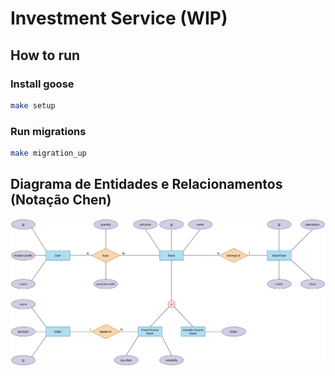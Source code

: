 # Investment Service (WIP)

## How to run

### Install goose

```sh
make setup
```

### Run migrations

```sh
make migration_up
```

## Diagrama de Entidades e Relacionamentos (Notação Chen)

![image](./investment_service_erd.png)
